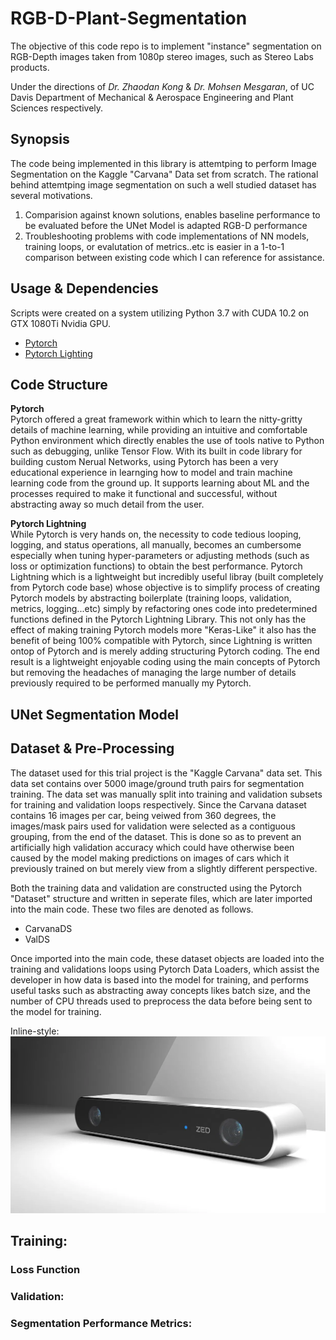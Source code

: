 # RGB-D-Plant-Segmentation
The objective of this code repo is to implement "instance" segmentation on RGB-Depth images taken from 1080p stereo images, such as Stereo Labs products. 

Under the directions of *Dr. Zhaodan Kong* & *Dr. Mohsen Mesgaran*, of UC Davis Department of Mechanical & Aerospace Engineering and Plant Sciences respectively.

## Synopsis
The code being implemented in this library is attemtping to perform Image Segmentation on the Kaggle "Carvana" Data set from scratch. The rational behind attemtping image segmentation on such a well studied dataset has several motivations. 

1. Comparision against known solutions, enables baseline performance to be evaluated before the UNet Model is adapted RGB-D performance 
2. Troubleshooting problems with code implementations of NN models, training loops, or evalutation of metrics..etc is easier in a 1-to-1 comparison between existing code which I can reference for assistance.

## Usage & Dependencies 
Scripts were created on a system utilizing Python 3.7 with CUDA 10.2 on GTX 1080Ti Nvidia GPU. 

* [Pytorch](https://pytorch.org/) 
* [Pytorch Lighting](https://pytorch-lightning.readthedocs.io/en/latest/)

## Code Structure 

**Pytorch** <br>
Pytorch offered a great framework within which to learn the nitty-gritty details of machine learning, while providing an intuitive and comfortable Python environment which directly enables the use of tools native to Python such as debugging, unlike Tensor Flow. With its built in code library for building custom Nerual Networks, using Pytorch has been a very educational experience in learnging how to model and train machine learning code from the ground up. It supports learning about ML and the processes required to make it functional and successful, without abstracting away so much detail from the user.

**Pytorch Lightning**<br>
While Pytorch is very hands on, the necessity to code tedious looping, logging, and status operations, all manually, becomes an cumbersome especially when tuning hyper-parameters or adjusting methods (such as loss or optimization functions) to obtain the best performance. Pytorch Lightning which is a lightweight but incredibly useful libray (built completely from Pytorch code base) whose objective is to simplify process of creating Pytorch models by abstracting boilerplate (training loops, validation, metrics, logging...etc) simply by refactoring ones code into predetermined functions defined in the Pytorch Lightning Library. This not only has the effect of making training Pytorch models more "Keras-Like" it also has the benefit of being 100% compatible with Pytorch, since Lightning is written ontop of Pytorch and is merely adding structuring Pytorch coding. The end result is a lightweight enjoyable coding using the main concepts of Pytorch but removing the headaches of managing the large number of details previously required to be performed manually my Pytorch. 


## UNet Segmentation Model 


## Dataset & Pre-Processing 
The dataset used for this trial project is the "Kaggle Carvana" data set. This data set contains over 5000 image/ground truth pairs for segmentation training. The data set was manually split into training and validation subsets for training and validation loops respectively. Since the Carvana dataset contains 16 images per car, being veiwed from 360 degrees, the images/mask pairs used for validation were selected as a contiguous grouping, from the end of the dataset. This is done so as to prevent an artificially high validation accuracy which could have otherwise been caused by the model making predictions on images of cars which it previously trained on but merely view from a slightly different perspective. 

Both the training data and validation are constructed using the Pytorch "Dataset" structure and written in seperate files, which are later imported into the main code. These two files are denoted as follows. 

* CarvanaDS 
* ValDS

Once imported into the main code, these dataset objects are loaded into the training and validations loops using Pytorch Data Loaders, which assist the developer in how data is based into the model for training, and performs useful tasks such as abstracting away concepts likes batch size, and the number of CPU threads used to preprocess the data before being sent to the model for training. 






Inline-style: 
![alt text](https://github.com/JonnyD1117/RGB-D-Plant-Segmentation/blob/master/ZED.jpg "Logo Title Text 1")

## Training: 
### Loss Function 
### Validation: 
### Segmentation Performance Metrics: 


